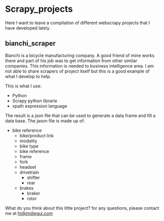 # Scrapy_projects
Here I want to leave a compilation of different webscrapy projects that I have developed lately.

<h2>bianchi_scraper</h2>

Bianchi is a bicycle manufacturing company. A good friend of mine works there and part of his job was to get information from other similar companies. This information is needed to business intelligence area. I am not able to share scrapers of project itself but this is a good example of what I develop to help.

This is what I use:
- Python
- Scrapy python librarie
- xpath expression language

The result is a json file that can be used to generate a data frame and fill a data base. The jason file is made up of:

- bike reference
    - bike/product link
    - modality
    - bike type
    - bike reference
    - frame
    - fork
    - headset
    - drivetrain
        - shifter
        - rear
    - brakes
        - braker
        - rotor

What do you think about this little project? for any questions, please contact me at hi@imdiegui.com
